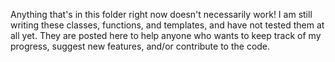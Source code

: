 Anything that's in this folder right now doesn't necessarily work! I am still writing these classes, functions,
and templates, and have not tested them at all yet. They are posted here to help anyone who wants to keep track of my progress,
suggest new features, and/or contribute to the code.
